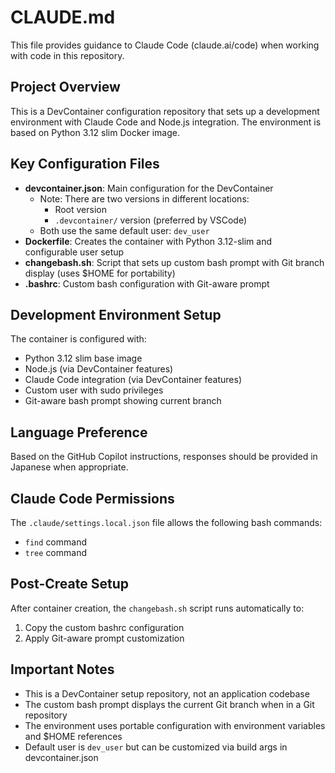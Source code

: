 # CLAUDE.md

This file provides guidance to Claude Code (claude.ai/code) when working with code in this repository.

## Project Overview

This is a DevContainer configuration repository that sets up a development environment with Claude Code and Node.js integration. The environment is based on Python 3.12 slim Docker image.

## Key Configuration Files

- **devcontainer.json**: Main configuration for the DevContainer
  - Note: There are two versions in different locations:
    - Root version
    - `.devcontainer/` version (preferred by VSCode)
  - Both use the same default user: `dev_user`
- **Dockerfile**: Creates the container with Python 3.12-slim and configurable user setup
- **changebash.sh**: Script that sets up custom bash prompt with Git branch display (uses $HOME for portability)
- **.bashrc**: Custom bash configuration with Git-aware prompt

## Development Environment Setup

The container is configured with:
- Python 3.12 slim base image
- Node.js (via DevContainer features)
- Claude Code integration (via DevContainer features)
- Custom user with sudo privileges
- Git-aware bash prompt showing current branch

## Language Preference

Based on the GitHub Copilot instructions, responses should be provided in Japanese when appropriate.

## Claude Code Permissions

The `.claude/settings.local.json` file allows the following bash commands:
- `find` command
- `tree` command

## Post-Create Setup

After container creation, the `changebash.sh` script runs automatically to:
1. Copy the custom bashrc configuration
2. Apply Git-aware prompt customization

## Important Notes

- This is a DevContainer setup repository, not an application codebase
- The custom bash prompt displays the current Git branch when in a Git repository
- The environment uses portable configuration with environment variables and $HOME references
- Default user is `dev_user` but can be customized via build args in devcontainer.json